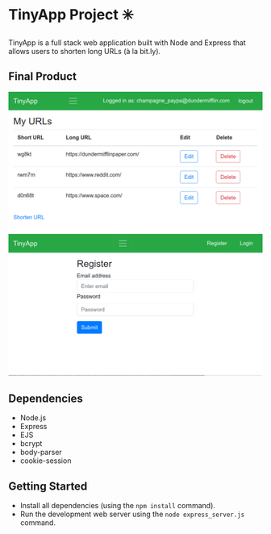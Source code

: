 # TinyApp Project :eight_spoked_asterisk:

TinyApp is a full stack web application built with Node and Express that allows users to shorten long URLs (à la bit.ly).

## Final Product

!["screenshot of My URLs Page"](https://github.com/hernandez87v/tinyapp/blob/master/docs/urls-page.png?raw=true)
!["screenshot of Register Page"](https://github.com/hernandez87v/tinyapp/blob/master/docs/register-page.png?raw=true)

## Dependencies

- Node.js
- Express
- EJS
- bcrypt
- body-parser
- cookie-session

## Getting Started

- Install all dependencies (using the `npm install` command).
- Run the development web server using the `node express_server.js` command.
